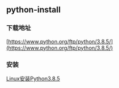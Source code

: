 ## python-install
### 下载地址
[https://www.python.org/ftp/python/3.8.5/](https://www.python.org/ftp/python/3.8.5/)

### 安装
[Linux安装Python3.8.5](https://blog.csdn.net/qq_44797267/article/details/120777058)


